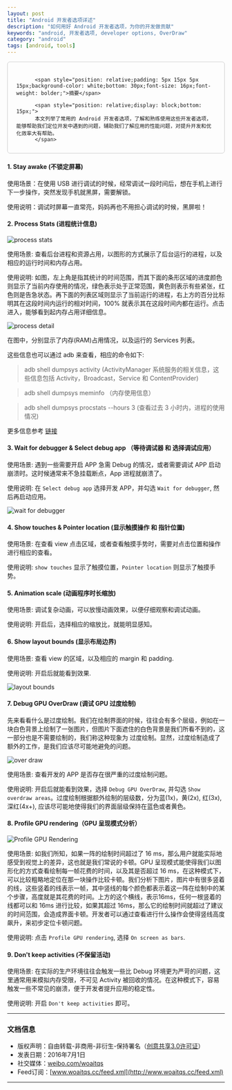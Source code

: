 ```yaml
---
layout: post
title: "Android 开发者选项详述"
description: "如何用好 Android 开发者选项，为你的开发做贡献"
keywords: "android, 开发者选项, developer options, OverDraw"
category: "android"
tags: [android, tools]
---
```



<div style="border:solid 1.5px #ccc;padding:20px 20px 10px 20px;margin-bottom: 20px;border-radius: 6px;">

          <span style="position: relative;padding: 5px 15px 5px 15px;background-color: white;bottom: 30px;font-size: 16px;font-weight: bolder;">摘要</span>

          <span style="position: relative;display: block;bottom: 15px;">
          本文列举了常用的 Android 开发者选项，了解和熟练使用这些开发者选项，能够帮助我们定位开发中遇到的问题，辅助我们了解应用的性能问题，对提升开发和优化效率大有帮助。
          </span>
</div>

#### 1. Stay awake (不锁定屏幕)

使用场景：在使用 USB 进行调试的时候，经常调试一段时间后，想在手机上进行下一步操作，突然发现手机就黑屏，需要解锁。

使用说明：调试时屏幕一直常亮，妈妈再也不用担心调试的时候，黑屏啦！

<!--more-->

#### 2. Process Stats (进程统计信息)

![process stats](http://o8p68x17d.bkt.clouddn.com/process_stats.png)

使用场景: 查看后台进程和资源占用，以图形的方式展示了后台运行的进程，以及相应的运行时间和内存占用。

使用说明: 如图，左上角是指其统计的时间范围，而其下面的条形区域的进度颜色则显示了当前内存使用的情况，绿色表示处于正常范围，黄色则表示有些紧张，红色则是告急状态。再下面的列表区域则显示了当前运行的进程，右上方的百分比标明其在这段时间内运行的相对时间，100% 就表示其在这段时间内都在运行。点击进入，能够看到起内存占用详细信息。

![process detail](http://o8p68x17d.bkt.clouddn.com/process_detail.png)

在图中，分别显示了内存(RAM)占用情况，以及运行的 Services 列表。

这些信息也可以通过 adb 来查看，相应的命令如下:

> adb shell dumpsys activity (ActivityManager 系统服务的相关信息，这些信息包括 Activity，Broadcast，Service 和 ContentProvider)

> adb shell dumpsys meminfo （内存使用信息）

> adb shell dumpsys procstats --hours 3 (查看过去 3 小时内，进程的使用情况)

更多信息参考 [链接](http://android-developers.blogspot.hk/2014/01/process-stats-understanding-how-your.html)

#### 3. Wait for debugger & Select debug app （等待调试器 和 选择调试应用）

使用场景: 遇到一些需要开启 APP 急需 Debug 的情况，或者需要调试 APP 启动崩溃时。这时候通常来不急挂载断点，App 进程就崩溃了。

使用说明: 在 `Select debug app` 选择开发 APP，并勾选 `Wait for debugger`, 然后再启动应用。

![wait for debugger](http://o8p68x17d.bkt.clouddn.com/wait_for_debugger.png)

#### 4. Show touches & Pointer location (显示触摸操作 和 指针位置)

使用场景: 在查看 view 点击区域，或者查看触摸手势时，需要对点击位置和操作进行相应的查看。

使用说明:  `show touches` 显示了触摸位置，`Pointer location` 则显示了触摸手势。

#### 5. Animation scale (动画程序时长缩放)

使用场景: 调试复杂动画，可以放慢动画效果，以便仔细观察和调试动画。

使用说明: 开启后，选择相应的缩放比，就能明显感知。

#### 6. Show layout bounds (显示布局边界)

使用场景: 查看 view 的区域，以及相应的 margin 和 padding.

使用说明: 开启后就能看到效果.

![layout bounds](http://o8p68x17d.bkt.clouddn.com/layout_bounds.png)

#### 7. Debug GPU OverDraw (调试 GPU 过度绘制)

先来看看什么是过度绘制。我们在绘制界面的时候，往往会有多个层级，例如在一块白色背景上绘制了一张图片，但图片下面遮住的白色背景是我们所看不到的，这一部分也是不需要绘制的，我们称这种现象为 过度绘制。显然，过度绘制造成了额外的工作，是我们应该尽可能地避免的问题。

![over draw](http://o8p68x17d.bkt.clouddn.com/overdraw.png)

使用场景: 查看开发的 APP 是否存在很严重的过度绘制问题。

使用说明: 开启后就能看到效果，选择 `Debug GPU OverDraw`, 并勾选 `Show overdraw areas`。过度绘制根据额外绘制的层级数，分为蓝(1x)，黄(2x), 红(3x), 深红(4x+), 应该尽可能地使得我们的界面层级保持在蓝色或者黄色。

#### 8. Profile GPU rendering（GPU 呈现模式分析）

![Profile GPU  Rendering](http://o8p68x17d.bkt.clouddn.com/profile_gpu_rending.png)

使用场景: 如我们所知，如果一阵的绘制时间超过了 16 ms，那么用户就能实际地感受到视觉上的差异，这也就是我们常说的卡顿。GPU 呈现模式能使得我们以图形化的方式查看绘制每一帧花费的时间，以及其是否超过 16 ms，在这种模式下，可以比较粗略地定位在那一块操作比较卡顿。我们分析下图片，图片中有很多竖着的线，这些竖着的线表示一帧，其中竖线的每个颜色都表示着这一阵在绘制中的某个步骤，高度就是其花费的时间。上方的这个横线，表示16ms，任何一根竖着的线都可以和 16ms 进行比较，如果其超过 16ms，那么它的绘制时间就超过了建议的时间范围，会造成界面卡顿。开发者可以通过查看进行什么操作会使得竖线高度飙升，来初步定位卡顿问题。

使用说明: 点击 `Profile GPU rendering`, 选择 `On screen as bars`.

#### 9. Don't keep activities (不保留活动)

使用场景: 在实际的生产环境往往会触发一些比 Debug 环境更为严苛的问题，这里通常用来模拟内存受限，不可见 Activity 被回收的情况。在这种模式下，容易触发一些不常见的崩溃，便于开发者提升应用的稳定性。

使用说明: 开启 `Don't keep activities` 即可。

------------------------

### 文档信息
* 版权声明：自由转载-非商用-非衍生-保持署名（[创意共享3.0许可证](http://creativecommons.org/licenses/by-nc-nd/3.0/deed.zh)）
* 发表日期：2016年7月1日
* 社交媒体：[weibo.com/woaitqs](http://weibo.com/woaitqs)
* Feed订阅：[www.woaitqs.cc/feed.xml](http://www.woaitqs.cc/feed.xml)

------------------------
